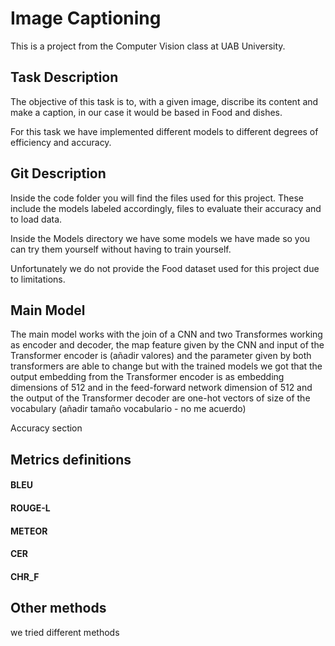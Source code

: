 # Image Captioning
This is a project from the Computer Vision class at UAB University.

## Task Description
The objective of this task is to, with a given image, discribe its content and make a caption, in our case it would be based in Food and dishes.

For this task we have implemented different models to different degrees of efficiency and accuracy.

## Git Description
Inside the code folder you will find the files used for this project.
These include the models labeled accordingly, files to evaluate their
accuracy and to load data. 

Inside the Models directory we have some models we have made so you can 
try them yourself without having to train yourself.

Unfortunately we do not provide the Food dataset used for this project 
due to limitations.

## Main Model
The main model works with the join of a CNN and two Transformes working as encoder and decoder, the map feature given by the CNN and input of the Transformer encoder is (añadir valores) and the parameter given by both transformers are able to change but with the trained models we got that the output embedding from the Transformer encoder is as embedding dimensions of 512 and in the feed-forward network dimension of 512 and the output of the Transformer decoder are one-hot vectors of size of the vocabulary (añadir tamaño vocabulario - no me acuerdo)

Accuracy section

## Metrics definitions

#### BLEU

#### ROUGE-L

#### METEOR

#### CER

#### CHR_F

## Other methods
we tried different methods
